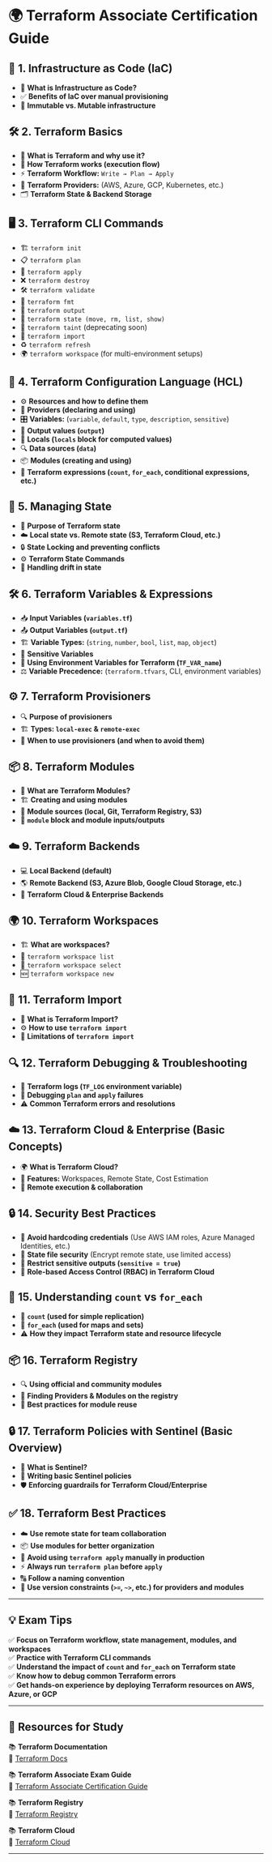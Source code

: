 # 🌍 Terraform Associate Certification Guide

## 📌 1. Infrastructure as Code (IaC)
- 🤔 **What is Infrastructure as Code?**
- ✅ **Benefits of IaC over manual provisioning**
- 🔄 **Immutable vs. Mutable infrastructure**

## 🛠️ 2. Terraform Basics
- 🌱 **What is Terraform and why use it?**
- 🔄 **How Terraform works (execution flow)**
- ⚡ **Terraform Workflow:** `Write → Plan → Apply`
- 🔌 **Terraform Providers:** (AWS, Azure, GCP, Kubernetes, etc.)
- 🗂️ **Terraform State & Backend Storage**

## 🖥️ 3. Terraform CLI Commands
- 🏗️ `terraform init`
- 📋 `terraform plan`
- 🚀 `terraform apply`
- ❌ `terraform destroy`
- 🛠️ `terraform validate`
- 🎨 `terraform fmt`
- 🔎 `terraform output`
- 📂 `terraform state (move, rm, list, show)`
- 🚫 `terraform taint` (deprecating soon)
- 🔄 `terraform import`
- ♻️ `terraform refresh`
- 🌍 `terraform workspace` (for multi-environment setups)

## 📝 4. Terraform Configuration Language (HCL)
- ⚙️ **Resources and how to define them**
- 🔌 **Providers (declaring and using)**
- 🎛️ **Variables:** (`variable`, `default`, `type`, `description`, `sensitive`)
- 📌 **Output values (`output`)**
- 🔢 **Locals (`locals` block for computed values)**
- 🔍 **Data sources (`data`)**
- 📦 **Modules (creating and using)**
- 🔣 **Terraform expressions (`count`, `for_each`, conditional expressions, etc.)**

## 📂 5. Managing State
- 📌 **Purpose of Terraform state**
- ☁️ **Local state vs. Remote state (S3, Terraform Cloud, etc.)**
- 🔒 **State Locking and preventing conflicts**
- ⚙️ **Terraform State Commands**
- 🔄 **Handling drift in state**

## 🛠️ 6. Terraform Variables & Expressions
- 📥 **Input Variables (`variables.tf`)**
- 📤 **Output Variables (`output.tf`)**
- 🏗️ **Variable Types:** (`string`, `number`, `bool`, `list`, `map`, `object`)
- 🔐 **Sensitive Variables**
- 🔄 **Using Environment Variables for Terraform (`TF_VAR_name`)**
- ⚖️ **Variable Precedence:** (`terraform.tfvars`, CLI, environment variables)

## ⚙️ 7. Terraform Provisioners
- 🔍 **Purpose of provisioners**
- 🏗️ **Types: `local-exec` & `remote-exec`**
- 🚫 **When to use provisioners (and when to avoid them)**

## 📦 8. Terraform Modules
- 🤔 **What are Terraform Modules?**
- 🏗️ **Creating and using modules**
- 📌 **Module sources (local, Git, Terraform Registry, S3)**
- 🔗 **`module` block and module inputs/outputs**

## ☁️ 9. Terraform Backends
- 💻 **Local Backend (default)**
- 🌎 **Remote Backend (S3, Azure Blob, Google Cloud Storage, etc.)**
- 🚀 **Terraform Cloud & Enterprise Backends**

## 🌍 10. Terraform Workspaces
- 🏗️ **What are workspaces?**
- 📜 `terraform workspace list`
- 📌 `terraform workspace select`
- 🆕 `terraform workspace new`

## 🔄 11. Terraform Import
- 🤔 **What is Terraform Import?**
- ⚙️ **How to use `terraform import`**
- 🚫 **Limitations of `terraform import`**

## 🔍 12. Terraform Debugging & Troubleshooting
- 📝 **Terraform logs (`TF_LOG` environment variable)**
- 🔄 **Debugging `plan` and `apply` failures**
- ⚠️ **Common Terraform errors and resolutions**

## ☁️ 13. Terraform Cloud & Enterprise (Basic Concepts)
- 🌍 **What is Terraform Cloud?**
- 🚀 **Features:** Workspaces, Remote State, Cost Estimation
- 🔄 **Remote execution & collaboration**

## 🔒 14. Security Best Practices
- 🚫 **Avoid hardcoding credentials** (Use AWS IAM roles, Azure Managed Identities, etc.)
- 🔐 **State file security** (Encrypt remote state, use limited access)
- 🤫 **Restrict sensitive outputs (`sensitive = true`)**
- 👥 **Role-based Access Control (RBAC) in Terraform Cloud**

## 🔄 15. Understanding `count` vs `for_each`
- 🔢 **`count` (used for simple replication)**
- 📌 **`for_each` (used for maps and sets)**
- ⚠️ **How they impact Terraform state and resource lifecycle**

## 📦 16. Terraform Registry
- 🔍 **Using official and community modules**
- 📌 **Finding Providers & Modules on the registry**
- 📖 **Best practices for module reuse**

## 🔒 17. Terraform Policies with Sentinel (Basic Overview)
- 🤔 **What is Sentinel?**
- 📝 **Writing basic Sentinel policies**
- 🛡️ **Enforcing guardrails for Terraform Cloud/Enterprise**

## ✅ 18. Terraform Best Practices
- ☁️ **Use remote state for team collaboration**
- 📦 **Use modules for better organization**
- 🚫 **Avoid using `terraform apply` manually in production**
- ⚡ **Always run `terraform plan` before `apply`**
- 🔠 **Follow a naming convention**
- 📌 **Use version constraints (`>=`, `~>`, etc.) for providers and modules**

---

## 💡 Exam Tips
✅ **Focus on Terraform workflow, state management, modules, and workspaces**  
✅ **Practice with Terraform CLI commands**  
✅ **Understand the impact of `count` and `for_each` on Terraform state**  
✅ **Know how to debug common Terraform errors**  
✅ **Get hands-on experience by deploying Terraform resources on AWS, Azure, or GCP**  

---

## 🚀 Resources for Study
📚 **Terraform Documentation**  
🔗 [Terraform Docs](https://developer.hashicorp.com/terraform/docs)  

📚 **Terraform Associate Exam Guide**  
🔗 [Terraform Associate Certification Guide](https://developer.hashicorp.com/terraform/tutorials/certifications/associate)  

📚 **Terraform Registry**  
🔗 [Terraform Registry](https://registry.terraform.io/)  

📚 **Terraform Cloud**  
🔗 [Terraform Cloud](https://developer.hashicorp.com/terraform/cloud)  

--- 
